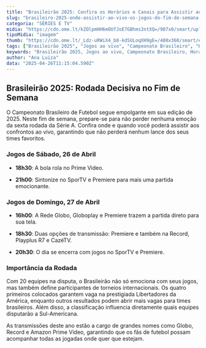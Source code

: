 ```yaml
---
title: "Brasileirão 2025: Confira os Horários e Canais para Assistir aos Jogos do Fim de Semana"
slug: "brasileiro-2025-onde-assistir-ao-vivo-os-jogos-do-fim-de-semana-26-e-2704"
categoria: "SÉRIES E TV"
midia: "https://cdn.ome.lt/kZOlpmHH6mOUfJoE7GBhms3ntXQ=/987x0/smart/uploads/conteudo/fotos/brasileirao-hugo-souza-corinthians-rodada-6.jpg"
tipoMidia: "imagem"
thumb: "https://cdn.ome.lt/_Ldz-uRWiX4_b8-kdSULoqXH9gE=/480x360/smart/extras/conteudos/brasileirao-hugo-souza-corinthians-rodada-6-peq.jpg"
tags: ["Brasileirão 2025", "Jogos ao vivo", "Campeonato Brasileiro", "Horários futebol", "Transmissão Brasileirão"]
keywords: "Brasileirão 2025, Jogos ao vivo, Campeonato Brasileiro, Horários futebol, Transmissão Brasileirão"
author: "Ana Luiza"
data: "2025-04-26T11:15:04.590Z"
---
```


## Brasileirão 2025: Rodada Decisiva no Fim de Semana

O Campeonato Brasileiro de Futebol segue empolgante em sua edição de 2025. Neste fim de semana, prepare-se para não perder nenhuma emoção da sexta rodada da Série A. Confira onde e quando você poderá assistir aos confrontos ao vivo, garantindo que não perderá nenhum lance dos seus times favoritos.

### Jogos de Sábado, 26 de Abril

- **18h30**: A bola rola no Prime Video.

- **21h00**: Sintonize no SporTV e Premiere para mais uma partida emocionante.

### Jogos de Domingo, 27 de Abril

- **16h00**: A Rede Globo, Globoplay e Premiere trazem a partida direto para sua tela.

- **18h30**: Duas opções de transmissão: Premiere e também na Record, Playplus R7 e CazéTV.

- **20h30**: O dia se encerra com jogos no SporTV e Premiere.

### Importância da Rodada

Com 20 equipes na disputa, o Brasileirão não só emociona com seus jogos, mas também define participantes de torneios internacionais. Os quatro primeiros colocados garantem vaga na prestigiada Libertadores da América, enquanto outros resultados podem abrir mais vagas para times brasileiros. Além disso, a classificação influencia diretamente quais equipes disputarão a Sul-Americana.

As transmissões deste ano estão a cargo de grandes nomes como Globo, Record e Amazon Prime Video, garantindo que os fãs de futebol possam acompanhar todas as jogadas onde quer que estejam.